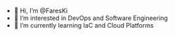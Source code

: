 - 👋 Hi, I’m @FaresKi
- 👀 I’m interested in DevOps and Software Engineering
- 🌱 I’m currently learning IaC and Cloud Platforms

<!---
FaresKi/FaresKi is a ✨ special ✨ repository because its `README.md` (this file) appears on your GitHub profile.
You can click the Preview link to take a look at your changes.
--->
